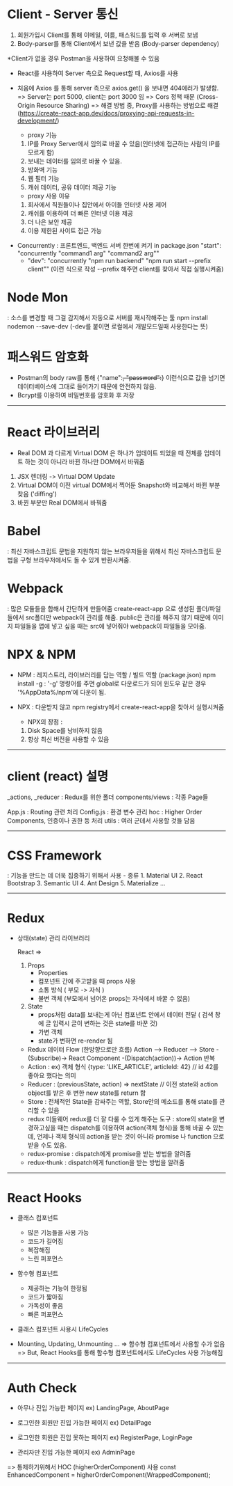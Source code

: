 # Client - Server 통신

1. 회원가입시 Client를 통해 이메일, 이름, 패스워드를 입력 후 서버로 보냄
2. Body-parser를 통해 Client에서 보낸 값을 받음 (Body-parser dependency)

*Client가 없을 경우 Postman을 사용하여 요청해볼 수 있음
- React를 사용하여 Server 측으로 Request할 때, Axios를 사용
- 처음에 Axios 를 통해 server 측으로 axios.get() 을 보내면 404에러가 발생함.
=> Server는 port 5000, client는 port 3000 임
=> Cors 정책 때문 (Cross-Origin Resource Sharing)
=> 해결 방법 중, Proxy를 사용하는 방법으로 해결 
(https://create-react-app.dev/docs/proxying-api-requests-in-development/)

    * proxy 기능
    1. IP를 Proxy Server에서 임의로 바꿀 수 있음(인터넷에 접근하는 사람의 IP를 모르게 함)
    2. 보내는 데이터를 임의로 바꿀 수 있음.
    3. 방화벽 기능
    4. 웹 필터 기능
    5. 캐쉬 데이터, 공유 데이터 제공 기능

    * proxy 사용 이유
    1. 회사에서 직원들이나 집안에서 아이들 인터넷 사용 제어
    2. 캐쉬를 이용하여 더 빠른 인터넷 이용 제공
    3. 더 나은 보안 제공
    4. 이용 제한된 사이트 접근 가능

* Concurrently
: 프론트엔드, 백엔드 서버 한번에 켜기
in package.json
    "start": "concurrently \"command1 arg\" \"command2 arg\""
    - "dev": "concurrently \"npm run backend\" \"npm run start --prefix client\"" (이런 식으로 작성 --prefix 해주면 client를 찾아서 직접 실행시켜줌)


# Node Mon
: 소스를 변경할 때 그걸 감지해서 자동으로 서버를 재시작해주는 툴
npm install nodemon --save-dev
(-dev를 붙이면 로컬에서 개발모드일때 사용한다는 뜻)


# 패스워드 암호화
- Postman의 body raw를 통해 {"name":~~, "password":~~} 이런식으로 값을 넘기면 데이터베이스에 그대로 들어가기 때문에 안전하지 않음.
- Bcrypt를 이용하여 비밀번호를 암호화 후 저장

---------------------------------------------------

# React 라이브러리
- Real DOM 과 다르게 Virtual DOM 은 하나가 업데이트 되었을 때
전체를 업데이트 하는 것이 아니라 바뀐 하나만 DOM에서 바꿔줌

1. JSX 렌더링 -> Virtual DOM Update
2. Virtual DOM이 이전 virtual DOM에서 찍어둔 Snapshot와 비교해서 바뀐 부분 찾음 ('diffing')
3. 바뀐 부분만 Real DOM에서 바꿔줌

# Babel
: 최신 자바스크립트 문법을 지원하지 않는 브라우저들을 위해서
최신 자바스크립트 문법을 구형 브라우저에서도 돌 수 있게 반환시켜줌.

# Webpack
: 많은 모듈들을 합해서 간단하게 만들어줌
create-react-app 으로 생성된 폴더/파일들에서 src폴더만
webpack이 관리를 해줌. public은 관리를 해주지 않기 때문에
이미지 파일들을 앱에 넣고 싶을 때는 src에 넣어줘야 webpack이 파일들을 모아줌.


# NPX & NPM
- NPM : 레지스트리, 라이브러리를 담는 역할 / 빌드 역할 (package.json) 
npm install -g : '-g' 명령어를 주면 global로 다운로드가 되어 윈도우 같은 경우 '%AppData%/npm'에 다운이 됨.

- NPX : 다운받지 않고 npm registry에서 create-react-app을 찾아서 실행시켜줌
    - NPX의 장점 :
    1. Disk Space를 낭비하지 않음
    2. 항상 최신 버전을 사용할 수 있음


---------------------------------------------------
# client (react) 설명
_actions, _reducer : Redux를 위한 폴더
components/views : 각종 Page들

App.js : Routing 관련 처리
Config.js : 환경 변수 관리
hoc : Higher Order Components, 인증이나 권한 등 처리
utils : 여러 군데서 사용할 것들 담음

---------------------------------------------------
# CSS Framework
: 기능을 만드는 데 더욱 집중하기 위해서 사용
    - 종류
    1. Material UI
    2. React Bootstrap
    3. Semantic UI
    4. Ant Design
    5. Materialize
    ...

---------------------------------------------------
# Redux
- 상태(state) 관리 라이브러리

    React =>
    1. Props
        - Properties
        - 컴포넌트 간에 주고받을 때 props 사용
        - 소통 방식 ( 부모 -> 자식 )
        - 불변 객체 (부모에서 넘어온 props는 자식에서 바꿀 수 없음)
    2. State
        - props처럼 data를 보내는게 아닌 컴포넌트 안에서 데이터 전달 ( 검색 창에 글 입력시 글이 변하는 것은 state를 바꾼 것)
        - 가변 객체
        - state가 변하면 re-render 됨

    * Redux 데이터 Flow (한방향으로만 흐름)
    Action --> Reducer --> Store -(Subscribe)-> React Component -(Dispatch(action))-> Action 반복 

    - Action : ex) 객체 형식 {type: 'LIKE_ARTICLE', articleId: 42}  // id 42를 좋아요 했다는 의미
    - Reducer : (previousState, action) => nextState // 이전 state와 action object를 받은 후 변한 new state를 return 함
    - Store : 전체적인 State을 감싸주는 역할, Store안의 메소드를 통해 state를 관리할 수 있음

    * redux 미들웨어
    redux를 더 잘 다룰 수 있게 해주는 도구
    : store의 state을 변경하고싶을 때는 dispatch를 이용하여 action(객체 형식)을 통해 바꿀 수 있는데, 언제나 객체 형식의 action을 받는 것이 아니라 promise 나 function 으로 받을 수도 있음.

    - redux-promise : dispatch에게 promise을 받는 방법을 알려줌
    - redux-thunk : dispatch에게 function을 받는 방법을 알려줌

---------------------------------------------------
# React Hooks
* 클래스 컴포넌트
    - 많은 기능들을 사용 가능
    - 코드가 길어짐
    - 복잡해짐
    - 느린 퍼포먼스

* 함수형 컴포넌트
    - 제공하는 기능이 한정됨
    - 코드가 짧아짐
    - 가독성이 좋음
    - 빠른 퍼포먼스

* 클래스 컴포넌트 사용시 LifeCycles
- Mounting, Updating, Unmounting ...
=> 함수형 컴포넌트에서 사용할 수가 없음
=> But, React Hooks를 통해 함수형 컴포넌트에서도 LifeCycles 사용 가능해짐


---------------------------------------------------
# Auth Check
- 아무나 진입 가능한 페이지
ex) LandingPage, AboutPage

- 로그인한 회원만 진입 가능한 페이지
ex) DetailPage

- 로그인한 회원은 진입 못하는 페이지
ex) RegisterPage, LoginPage

- 관리자만 진입 가능한 페이지
ex) AdminPage

=> 통제하기위해서 HOC (higherOrderComponent) 사용
const EnhancedComponent = higherOrderComponent(WrappedComponent);

